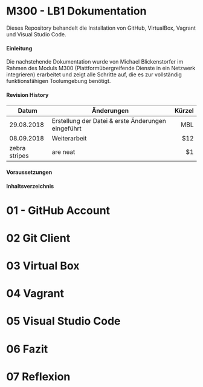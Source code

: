 M300 - LB1 Dokumentation
======

Dieses Repository behandelt die Installation von GitHub, VirtualBox, Vagrant und Visual Studio Code.

#### Einleitung

Die nachstehende Dokumentation wurde von Michael Blickenstorfer im Rahmen des Moduls M300 (Plattformübergreifende Dienste in ein Netzwerk integrieren)
erarbeitet und zeigt alle Schritte auf, die es zur vollständig funktionsfähigen Toolumgebung benötigt.

#### Revision History

| Datum         | Änderungen                                                | Kürzel  |
| ------------- |-----------------------------------------------------------| -------:|
| 29.08.2018    | Erstellung der Datei & erste Änderungen eingeführt        |   MBL   |
| 08.09.2018    | Weiterarbeit                                              |   $12   |
| zebra stripes | are neat                                                  |    $1   |

#### Voraussetzungen

#### Inhaltsverzeichnis

01 - GitHub Account
======

02 Git Client
======

03 Virtual Box
======

04 Vagrant
======

05 Visual Studio Code
======

06 Fazit
======

07 Reflexion
======